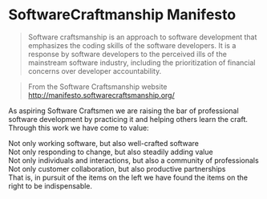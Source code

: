# </span>SoftwareCraftmanship Manifesto</span>

> Software craftsmanship is an approach to software development that emphasizes the coding skills of the software developers. 
	It is a response by software developers to the perceived ills of the mainstream software industry, 
including the prioritization of financial concerns over developer accountability.


> From the Software Craftsmanship website http://manifesto.softwarecraftsmanship.org/

As aspiring Software Craftsmen we are raising the bar of professional software development by practicing it and helping others learn the craft. Through this work we have come to value:

Not only working software, but also well-crafted software   
Not only responding to change, but also steadily adding value  
Not only individuals and interactions, but also a community of professionals  
Not only customer collaboration, but also productive partnerships  
That is, in pursuit of the items on the left we have found the items on the right to be indispensable.  
